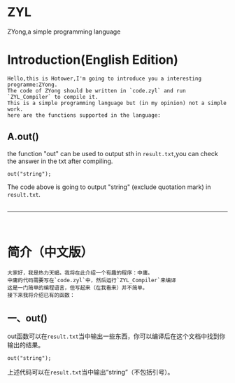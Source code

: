 # ZYL
ZYong,a simple programming language
# Introduction(English Edition)
	Hello,this is Hotower,I'm going to introduce you a interesting programme:ZYong.
	The code of ZYong should be written in `code.zyl` and run `ZYL_Compiler` to compile it.
	This is a simple programming language but (in my opinion) not a simple work.
	here are the functions supported in the language:
## A.out()

the function "out" can be used to output sth in `result.txt`,you can check the answer in the txt after compiling.
		
	out("string");
	
The code above is going to output "string" (exclude quotation mark) in `result.txt`.
 <br> <br>  <hr>  <br>
# 简介（中文版）
	大家好，我是热力天蝎。我将在此介绍一个有趣的程序：中庸。
	中庸的代码需要写在`code.zyl`中，然后运行`ZYL_Compiler`来编译
	这是一门简单的编程语言，但写起来（在我看来）并不简单。
	接下来我将介绍已有的函数：
## 一、out()

out函数可以在`result.txt`当中输出一些东西，你可以编译后在这个文档中找到你输出的结果。

	out("string");

上述代码可以在`result.txt`当中输出“string”（不包括引号）。
